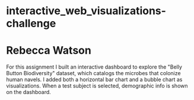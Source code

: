 # interactive_web_visualizations-challenge
# Rebecca Watson

For this assignment I built an interactive dashboard to explore the "Belly Button Biodiversity" dataset, which catalogs the microbes that colonize human navels. I added both a horizontal bar chart and a bubble chart as visualizations. When a test subject is selected, demographic info is shown on the dashboard. 
